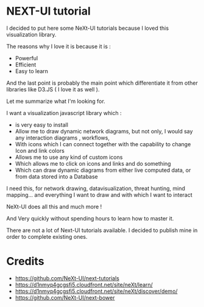 # NEXT-UI tutorial #

I decided to put here some NeXt-UI tutorials because I loved this visualization library.

The reasons why I love it is because it is :

- Powerful
- Efficient
- Easy to learn

And the last point is probably the main point which differentiate it from other libraries like D3.JS ( I love it as well ).

Let me summarize what I'm looking for.

I want a visualization javascript library which : 

- is very easy to install 
- Allow me to draw dynamic network diagrams, but not only, I would say any interaction diagrams , workflows, 
- With icons which I can connect together with the capability to change Icon and link colors
- Allows me to use any kind of custom icons
- Which allows me to click on icons and links and do something
- Which can draw dynamic diagrams from either live computed data, or from data stored into a Database

I need this, for network drawing, datavisualization, threat hunting, mind mapping... and everything I want to draw and with which I want to interact

NeXt-UI does all this and much more !

And Very quickly without spending hours to learn how to master it.

There are not a lot of Next-UI tutorials available.  I decided to publish mine in order to complete existing ones. 

# Credits #

- https://github.com/NeXt-UI/next-tutorials
- https://d1nmyq4gcgsfi5.cloudfront.net/site/neXt/learn/
- https://d1nmyq4gcgsfi5.cloudfront.net/site/neXt/discover/demo/
- https://github.com/NeXt-UI/next-bower

